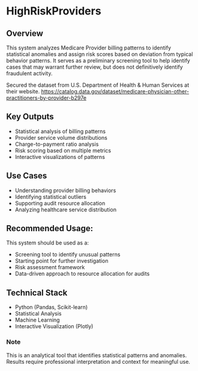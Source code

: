 # HighRiskProviders
## Overview
This system analyzes Medicare Provider billing patterns to identify statistical anomalies and assign risk scores based on deviation from typical behavior patterns. It serves as a preliminary screening tool to help identify cases that may warrant further review, but does not definitively identify fraudulent activity.

Secured the dataset from U.S. Department of Health & Human Services at their website. https://catalog.data.gov/dataset/medicare-physician-other-practitioners-by-provider-b297e
## Key Outputs
- Statistical analysis of billing patterns
- Provider service volume distributions
- Charge-to-payment ratio analysis
- Risk scoring based on multiple metrics
- Interactive visualizations of patterns

## Use Cases
- Understanding provider billing behaviors
- Identifying statistical outliers
- Supporting audit resource allocation
- Analyzing healthcare service distribution

## Recommended Usage:
This system should be used as a:
- Screening tool to identify unusual patterns
- Starting point for further investigation
- Risk assessment framework
- Data-driven approach to resource allocation for audits

## Technical Stack
- Python (Pandas, Scikit-learn)
- Statistical Analysis
- Machine Learning
- Interactive Visualization (Plotly)

### Note
This is an analytical tool that identifies statistical patterns and anomalies. Results require professional interpretation and context for meaningful use.
